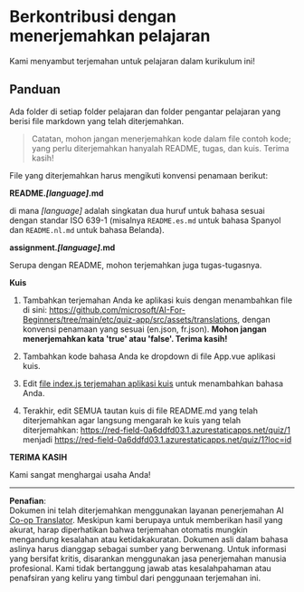 <!--
CO_OP_TRANSLATOR_METADATA:
{
  "original_hash": "62b3e3ad5182edb905eec649a87eeeb4",
  "translation_date": "2025-08-29T12:51:53+00:00",
  "source_file": "etc/TRANSLATIONS.md",
  "language_code": "id"
}
-->
# Berkontribusi dengan menerjemahkan pelajaran

Kami menyambut terjemahan untuk pelajaran dalam kurikulum ini!

## Panduan

Ada folder di setiap folder pelajaran dan folder pengantar pelajaran yang berisi file markdown yang telah diterjemahkan.

> Catatan, mohon jangan menerjemahkan kode dalam file contoh kode; yang perlu diterjemahkan hanyalah README, tugas, dan kuis. Terima kasih!

File yang diterjemahkan harus mengikuti konvensi penamaan berikut:

**README._[language]_.md**

di mana _[language]_ adalah singkatan dua huruf untuk bahasa sesuai dengan standar ISO 639-1 (misalnya `README.es.md` untuk bahasa Spanyol dan `README.nl.md` untuk bahasa Belanda).

**assignment._[language]_.md**

Serupa dengan README, mohon terjemahkan juga tugas-tugasnya.

**Kuis**

1. Tambahkan terjemahan Anda ke aplikasi kuis dengan menambahkan file di sini: https://github.com/microsoft/AI-For-Beginners/tree/main/etc/quiz-app/src/assets/translations, dengan konvensi penamaan yang sesuai (en.json, fr.json). **Mohon jangan menerjemahkan kata 'true' atau 'false'. Terima kasih!**

2. Tambahkan kode bahasa Anda ke dropdown di file App.vue aplikasi kuis.

3. Edit [file index.js terjemahan aplikasi kuis](https://github.com/microsoft/AI-For-Beginners/blob/main/etc/quiz-app/src/assets/translations/index.js) untuk menambahkan bahasa Anda.

4. Terakhir, edit SEMUA tautan kuis di file README.md yang telah diterjemahkan agar langsung mengarah ke kuis yang telah diterjemahkan: https://red-field-0a6ddfd03.1.azurestaticapps.net/quiz/1 menjadi https://red-field-0a6ddfd03.1.azurestaticapps.net/quiz/1?loc=id

**TERIMA KASIH**

Kami sangat menghargai usaha Anda!

---

**Penafian**:  
Dokumen ini telah diterjemahkan menggunakan layanan penerjemahan AI [Co-op Translator](https://github.com/Azure/co-op-translator). Meskipun kami berupaya untuk memberikan hasil yang akurat, harap diperhatikan bahwa terjemahan otomatis mungkin mengandung kesalahan atau ketidakakuratan. Dokumen asli dalam bahasa aslinya harus dianggap sebagai sumber yang berwenang. Untuk informasi yang bersifat kritis, disarankan menggunakan jasa penerjemahan manusia profesional. Kami tidak bertanggung jawab atas kesalahpahaman atau penafsiran yang keliru yang timbul dari penggunaan terjemahan ini.